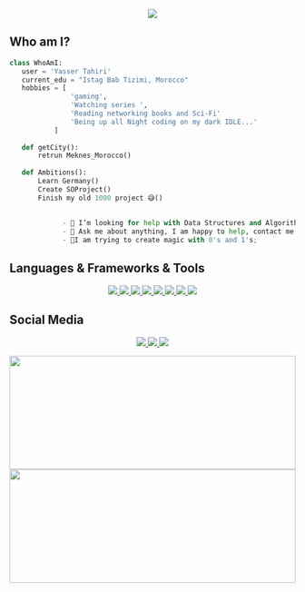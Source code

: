 <p align="center"> <img src="https://media.giphy.com/media/5YoZPhuvfHmuGHiASy/giphy.gif">


 ## Who am I?
 ```python
 class WhoAmI:
 	user = 'Yasser Tahiri'
	current_edu = "Istag Bab Tizimi, Morocco"
	hobbies = [
				'gaming',
				'Watching series ',
				'Reading networking books and Sci-Fi'
				'Being up all Night coding on my dark IDLE...'
			]
	
	def getCity():
		retrun Meknes_Morocco()
	
	def Ambitions():
		Learn Germany()
		Create SOProject()
		Finish my old 1000 project 😅()
    
    
		      - 🤔 I’m looking for help with Data Structures and Algorithms 😭;
		      - 💬 Ask me about anything, I am happy to help, contact me ;
              - 🥀I am trying to create magic with 0's and 1's;

 ```
<h2>Languages & Frameworks & Tools</h2>

<p align="center">
  <a href="https://en.wikipedia.org/wiki/Python_(programming_language)">
  <code><img src="https://img.shields.io/badge/python%20-%2314354C.svg?&style=for-the-badge&logo=python&logoColor=white"/></code>
  </a>
  <a href="https://en.wikipedia.org/wiki/C_(programming_language)">
  <code><img src="https://img.shields.io/badge/c%20-%2300599C.svg?&style=for-the-badge&logo=c&logoColor=white"/></code>
  </a>
  <a href="https://en.wikipedia.org/wiki/C_Sharp_(programming_language)">
  <code><img src="https://img.shields.io/badge/c%23%20-%23239120.svg?&style=for-the-badge&logo=c-sharp&logoColor=white"/></code>
  </a>
  <a href="https://en.wikipedia.org/wiki/Shell_script">
  <code><img src="https://img.shields.io/badge/shell_script%20-%23121011.svg?&style=for-the-badge&logo=gnu-bash&logoColor=white"/></code>
  </a>
  <a href="https://en.wikipedia.org/wiki/Django_(web_framework)">
  <code><img src="https://img.shields.io/badge/django%20-%23092E20.svg?&style=for-the-badge&logo=django&logoColor=white"/></code>
  </a>
  <a href="https://en.wikipedia.org/wiki/Flask_(web_framework)">
  <code><img src="https://img.shields.io/badge/flask%20-%23000.svg?&style=for-the-badge&logo=flask&logoColor=white"/></code>
  </a>
  <a href="https://en.wikipedia.org/wiki/MySQL">
  <code><img src="https://img.shields.io/badge/mysql-%2300f.svg?&style=for-the-badge&logo=mysql&logoColor=white"/></code>
  </a>
  <a href="https://github.com/yezz123">
  <code><img src="https://img.shields.io/badge/github%20-%23121011.svg?&style=for-the-badge&logo=github&logoColor=white"/></code>
  </a>
</p>


<h2>Social Media</h2>

<p align="center">
	<a href="https://www.instagram.com/froggy__19/">
  <code><img src="https://img.shields.io/badge/Froggy__19%20-%23E4405F.svg?&style=for-the-badge&logo=Instagram&logoColor=white"/></code>
		</a>
	<a href="https://www.twitch.tv/yassertahiri">
  <code><img src="https://img.shields.io/badge/yassertahiri%20-%239146FF.svg?&style=for-the-badge&logo=Twitch&logoColor=white"/></code>
	</a>
	<a href="https://twitter.com/THyasser1">
  <code><img src="https://img.shields.io/badge/THyasser1%20-%231DA1F2.svg?&style=for-the-badge&logo=Twitter&logoColor=white"/></code>
  </a>
</p>

<img width="100%" height="200" src="https://github-readme-stats.vercel.app/api?username=yezz123&show_icons=true&theme=gruvbox"></a><img width="100%" height="200" src="https://github-readme-stats.vercel.app/api/top-langs/?username=yezz123&layout=compact&theme=dracula" /></a>



